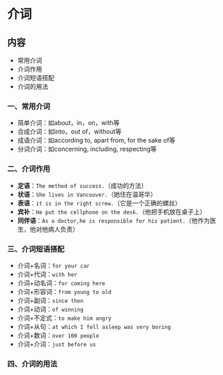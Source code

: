 # 介词

## 内容

- 常用介词
- 介词作用
- 介词短语搭配
- 介词的用法

### 一、常用介词

- 简单介词：如about，in，on，with等
- 合成介词：如into，out of，without等
- 成语介词：如according to, apart from, for the sake of等
- 分词介词：如concerning, including, respecting等

### 二、介词作用

- **定语**：`The method of success.`（成功的方法）
- **状语**：`She lives in Vancouver.`（她住在温哥华）
- **表语**：`it is in the right screw.`（它是一个正确的螺丝）
- **宾补**：`He put the cellphone on the desk.`（他把手机放在桌子上）
- **同伴语**：`As a doctor,he is responsible for his patient.`（他作为医生，他对他病人负责）

### 三、介词短语搭配

- 介词+名词：`for your car`
- 介词+代词：`with her`
- 介词+动名词：`for coming here`
- 介词+形容词：`from young to old`
- 介词+副词：`since then`
- 介词+动词：`of winning`
- 介词+不定式：`to make him angry`
- 介词+从句：`at which I fell asleep was very boring`
- 介词+数词：`over 100 people`
- 介词+介词：`just before us`

### 四、介词的用法